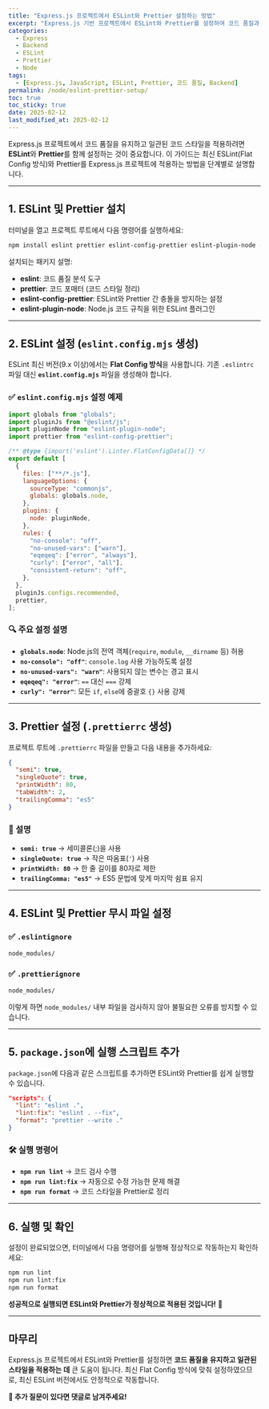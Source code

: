 ```yaml
---
title: "Express.js 프로젝트에서 ESLint와 Prettier 설정하는 방법"
excerpt: "Express.js 기반 프로젝트에서 ESLint와 Prettier를 설정하여 코드 품질과 일관성을 유지하는 방법을 단계별로 설명합니다. Flat Config 방식과 최신 ESLint 버전에 맞춘 설정법을 코드 예제와 함께 제공합니다."
categories:
  - Express
  - Backend
  - ESLint
  - Prettier
  - Node
tags:
  - [Express.js, JavaScript, ESLint, Prettier, 코드 품질, Backend]
permalink: /node/eslint-prettier-setup/
toc: true
toc_sticky: true
date: 2025-02-12
last_modified_at: 2025-02-12
---
```


Express.js 프로젝트에서 코드 품질을 유지하고 일관된 코드 스타일을 적용하려면 **ESLint**와 **Prettier**를 함께 설정하는 것이 중요합니다. 이 가이드는 최신 ESLint(Flat Config 방식)와 Prettier를 Express.js 프로젝트에 적용하는 방법을 단계별로 설명합니다.

---

## 1. ESLint 및 Prettier 설치

터미널을 열고 프로젝트 루트에서 다음 명령어를 실행하세요:

```bash
npm install eslint prettier eslint-config-prettier eslint-plugin-node --save-dev
```

설치되는 패키지 설명:
- **eslint**: 코드 품질 분석 도구
- **prettier**: 코드 포매터 (코드 스타일 정리)
- **eslint-config-prettier**: ESLint와 Prettier 간 충돌을 방지하는 설정
- **eslint-plugin-node**: Node.js 코드 규칙을 위한 ESLint 플러그인

---

## 2. ESLint 설정 (`eslint.config.mjs` 생성)

ESLint 최신 버전(9.x 이상)에서는 **Flat Config 방식**을 사용합니다. 기존 `.eslintrc` 파일 대신 **`eslint.config.mjs`** 파일을 생성해야 합니다.

### ✅ `eslint.config.mjs` 설정 예제

```javascript
import globals from "globals";
import pluginJs from "@eslint/js";
import pluginNode from "eslint-plugin-node";
import prettier from "eslint-config-prettier";

/** @type {import('eslint').Linter.FlatConfigData[]} */
export default [
  {
    files: ["**/*.js"],
    languageOptions: {
      sourceType: "commonjs",
      globals: globals.node,
    },
    plugins: {
      node: pluginNode,
    },
    rules: {
      "no-console": "off",
      "no-unused-vars": ["warn"],
      "eqeqeq": ["error", "always"],
      "curly": ["error", "all"],
      "consistent-return": "off",
    },
  },
  pluginJs.configs.recommended,
  prettier,
];
```

### 🔍 주요 설정 설명
- **`globals.node`**: Node.js의 전역 객체(`require`, `module`, `__dirname` 등) 허용
- **`no-console": "off"`**: `console.log` 사용 가능하도록 설정
- **`no-unused-vars": "warn"`**: 사용되지 않는 변수는 경고 표시
- **`eqeqeq": "error"`**: `==` 대신 `===` 강제
- **`curly": "error"`**: 모든 `if`, `else`에 중괄호 `{}` 사용 강제

---

## 3. Prettier 설정 (`.prettierrc` 생성)

프로젝트 루트에 `.prettierrc` 파일을 만들고 다음 내용을 추가하세요:

```json
{
  "semi": true,
  "singleQuote": true,
  "printWidth": 80,
  "tabWidth": 2,
  "trailingComma": "es5"
}
```

### 📌 설명
- **`semi: true`** → 세미콜론(;)을 사용
- **`singleQuote: true`** → 작은 따옴표(`'`) 사용
- **`printWidth: 80`** → 한 줄 길이를 80자로 제한
- **`trailingComma: "es5"`** → ES5 문법에 맞게 마지막 쉼표 유지

---

## 4. ESLint 및 Prettier 무시 파일 설정

### ✅ `.eslintignore`
```bash
node_modules/
```

### ✅ `.prettierignore`
```bash
node_modules/
```

이렇게 하면 `node_modules/` 내부 파일을 검사하지 않아 불필요한 오류를 방지할 수 있습니다.

---

## 5. `package.json`에 실행 스크립트 추가

`package.json`에 다음과 같은 스크립트를 추가하면 ESLint와 Prettier를 쉽게 실행할 수 있습니다.

```json
"scripts": {
  "lint": "eslint .",
  "lint:fix": "eslint . --fix",
  "format": "prettier --write ."
}
```

### 🛠 실행 명령어
- **`npm run lint`** → 코드 검사 수행
- **`npm run lint:fix`** → 자동으로 수정 가능한 문제 해결
- **`npm run format`** → 코드 스타일을 Prettier로 정리

---

## 6. 실행 및 확인

설정이 완료되었으면, 터미널에서 다음 명령어를 실행해 정상적으로 작동하는지 확인하세요:

```bash
npm run lint
npm run lint:fix
npm run format
```

**성공적으로 실행되면 ESLint와 Prettier가 정상적으로 적용된 것입니다!** 🎉

---

## 마무리

Express.js 프로젝트에서 ESLint와 Prettier를 설정하면 **코드 품질을 유지하고 일관된 스타일을 적용하는 데** 큰 도움이 됩니다. 최신 Flat Config 방식에 맞춰 설정하였으므로, 최신 ESLint 버전에서도 안정적으로 작동합니다.

**🚀 추가 질문이 있다면 댓글로 남겨주세요!**

